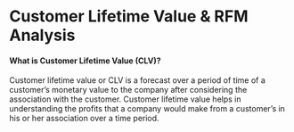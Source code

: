 # Customer Lifetime Value & RFM Analysis

#### What is Customer Lifetime Value (CLV)?
Customer lifetime value or CLV is a forecast over a period of time of a customer’s monetary value to the company after considering the association with the customer. Customer lifetime value helps in understanding the profits that a company would make from a customer’s in his or her association over a time period.
